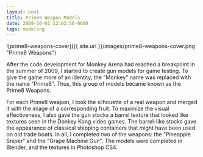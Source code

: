 ```yaml
---
layout: post
title: Prime8 Weapon Models
date: 2009-10-01 12:03:56-0600
tags: modeling
---
```


![prime8-weapons-cover]({{ site.url }}/images/prime8-weapons-cover.png "Prime8 Weapons")

After the code development for Monkey Arena had reached a breakpoint in the summer of 2009, I started to create gun models for game testing. To give the game more of an identity, the "Monkey" name was replaced with the name "Prime8". Thus, this group of models became known as the Prime8 Weapons.

For each Prime8 weapon, I took the silhouette of a real weapon and merged it with the image of a corresponding fruit. To maximize the visual effectiveness, I also gave the gun stocks a barrel texture that looked like textures seen in the Donkey Kong video games. The barrel-like stocks gave the appearance of classical shipping containers that might have been used on old trade boats. In all, I completed two of the weapons: the "Pineapple Sniper" and the "Grape Machine Gun". The models were completed in Blender, and the textures in Photoshop CS4.